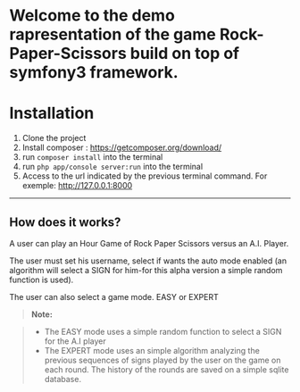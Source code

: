 Welcome to the demo rapresentation of the game Rock-Paper-Scissors build on top of symfony3 framework.
===================

Installation
====

 1. Clone the project
 2. Install composer : https://getcomposer.org/download/
 3. run `composer install` into the terminal
 4. run `php app/console server:run` into the terminal
 5. Access to the url indicated by the previous terminal command. For exemple: http://127.0.0.1:8000

----------


How does it works?
-------------

A user can play an Hour Game of Rock Paper Scissors versus an A.I. Player.

The user must set his username, select if wants the auto mode enabled (an algorithm will select a SIGN for him-for this alpha version a simple random function is used).

The user can also select a game mode. EASY or EXPERT
> **Note:**

> - The EASY mode uses a simple random function to select a SIGN for the A.I player
> - The EXPERT mode uses an simple algorithm analyzing the previous sequences of signs played by the user on the game on each round. The history  of the rounds are saved on a simple sqlite database. 